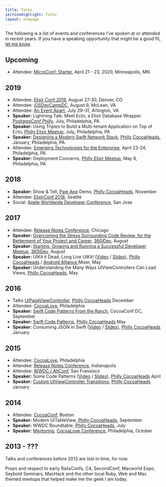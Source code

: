 ```yaml
---
title: Talks
sectionHighlight: Talks
layout: onepage
---
```


The following is a list of events and conferences I've spoken at or attended in recent years. If you have a speaking opportunity that might be a good fit, [let me know](/contact).

## Upcoming

* Attendee: [MicroConf: Starter](https://microconf.com/starter), April 21 - 23, 2020, Minneapolis, MN

## 2019

* Attendee: [Elixir Conf 2019](https://elixirconf.com/), August 27‑30, Denver, CO
* Attendee: [iOSDevCampDC](https://www.iosdevcampdc.com/), August 9, McLean, VA
* Attendee: [An Event Apart](https://aneventapart.com/event/washington-dc-2019), July 29–31, Arlington, VA
* **Speaker:** Lightning Talk: Meet Ecto, a Elixir Database Wrapper. [PostgresConf Philly](https://postgresconf.org/conferences/Philly2019/schedule/events), July, Philadelphia, PA
* **Speaker:** Using Triplex to Build a Multi-tenant Application on Top of Ecto, [Philly Elixir Meetup](https://www.meetup.com/Philly-Elixir-Meetup/), July, Philadelphia, PA
* **Speaker:** [Designing a Modern Swift Network Stack](/posts/2019/1/designing-a-modern-swift-network-stack-video-and-slides/), [Philly CocoaHeads](http://phillycocoa.org/), January, Philadelphia, PA
* Attendee: [Emerging Technologies for the Enterprise](https://2019.phillyemergingtech.com/), April 23-24, Philadelphia, PA
* **Speaker:** Deployment Concerns, [Philly Elixir Meetup](https://www.meetup.com/Philly-Elixir-Meetup/), May 6, Philadelphia, PA

## 2018

* **Speaker:** Show & Tell, [Paw App](https://paw.cloud/) Demo, [Philly CocoaHeads](http://phillycocoa.org/), November 
* Attendee: [ElixirConf 2018](https://elixirconf.com), Seattle
* Social: [Apple Worldwide Developer Conference](https://developer.apple.com/wwdc/), San Jose

## 2017

* Attendee: [Release Notes Conference](https://2017.releasenotes.tv/), Chicago
* **Speaker:** [Overcoming the Stress Surrounding Code Review, for the Betterment of Your Project and Career](https://speakerdeck.com/zorn/overcoming-the-stress-surrounding-code-review-for-the-betterment-of-your-project-and-career), [360iDev](https://360idev.com/), August
* **Speaker:** [Starting, Growing and Running a Successful Developer Meetup](https://speakerdeck.com/zorn/starting-running-and-growing-a-successful-developer-meetup), [360iDev](https://360idev.com/), August
* **Speaker:** UIKit it Dead, Long Live UIKit! ([Video](https://vimeo.com/216539655) / [Slides](https://speakerdeck.com/zorn/uikit-it-dead-long-live-uikit)), [Philly CocoaHeads](http://phillycocoa.org) / [Android Alliance ](https://www.meetup.com/GDGPhilly/) Mixer, May
* **Speaker:** Understanding the Many Ways UIViewControllers Can Load Views, [Philly CocoaHeads](http://phillycocoa.org), May

## 2016

* Talks [UIPageViewController](https://speakerdeck.com/zorn/uipageviewcontroller), [Philly CocoaHeads](http://phillycocoa.org) December
* Attendee: [CocoaLove](http://cocoalove.org/), Philadelphia
* **Speaker:** [Swift Code Patterns From the Ranch](https://speakerdeck.com/zorn/swift-code-patterns-from-the-ranch), CocoaConf DC, September
* **Speaker:** [Swift Code Patterns](https://speakerdeck.com/zorn/swift-code-patterns), [Philly CocoaHeads](http://phillycocoa.org) May
* **Speaker:** Consuming JSON in Swift ([Video](https://www.youtube.com/watch?v=V7oRe5HrT9c) / [Slides](https://speakerdeck.com/zorn/consuming-json-in-swift)), [Philly CocoaHeads](http://phillycocoa.org) January 

## 2015 

* Attendee: [CocoaLove](http://2015.cocoalove.org/), Philadelphia
* Attendee: [Release Notes Conference](https://2015.releasenotes.tv/), Indianapolis
* Attendee: [WWDC / AltConf](http://mikezornek.com/posts/2015/6/wwdc-events-and-links/), San Fransisco
* **Speaker:** Some Code Patterns ([Video](https://www.youtube.com/watch?v=i1LSmbNhcaM) / [Slides](https://speakerdeck.com/zorn/some-code-patterns)), [Philly CocoaHeads](http://phillycocoa.org) April
* **Speaker:** [Custom UIViewController Transitions](https://speakerdeck.com/zorn/custom-uiviewcontroller-transitions), [Philly CocoaHeads](http://phillycocoa.org) January

## 2014

* Attendee: [CocoaConf](http://mikezornek.com/posts/2014/11/cocoaconf-boston-2014-recap/), Boston
* **Speaker:** Modern UITableView, [Philly CocoaHeads](http://phillycocoa.org), September
* **Speaker:** WWDC Roundtable, [Philly CocoaHeads](http://phillycocoa.org), July
* **Speaker:** [Mentoring](https://vimeo.com/channels/cocoalove2014), [CocoaLove Conference](http://2014.cocoalove.org/), Philadelphia, October

## 2013 - ???

Talks and conferences before 2013 are lost in time, for now. 

Props and respect to early RailsConfs, C4, SecondConf, Macworld Expo, Seybold Seminars, MacHack and the other local Ruby, Web and Mac themed meetups that helped make me the geek I am today.
